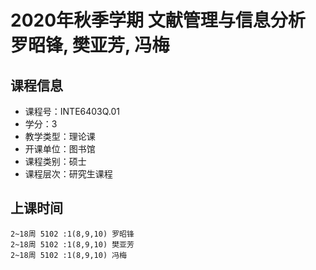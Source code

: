 # 2020年秋季学期 文献管理与信息分析 罗昭锋, 樊亚芳, 冯梅






## 课程信息

- 课程号：INTE6403Q.01
- 学分：3
- 教学类型：理论课
- 开课单位：图书馆
- 课程类别：硕士
- 课程层次：研究生课程

## 上课时间

```
2~18周 5102 :1(8,9,10) 罗昭锋
2~18周 5102 :1(8,9,10) 樊亚芳
2~18周 5102 :1(8,9,10) 冯梅
```

